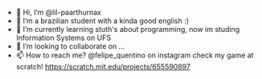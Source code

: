 - 👋 Hi, I’m @lil-paarthurnax
- 👀 I’m a brazilian student with a kinda good english :)
- 🌱 I’m currently learning stuth's about programming, now im studing Information Systems on UFS 
- 💞️ I’m looking to collaborate on ...
- 📫 How to reach me? @felipe_quentino on instagram
check my game at scratch! https://scratch.mit.edu/projects/655590897

<!---
lil-paarthurnax/lil-paarthurnax is a ✨ special ✨ repository because its `README.md` (this file) appears on your GitHub profile.
You can click the Preview link to take a look at your changes.
--->
